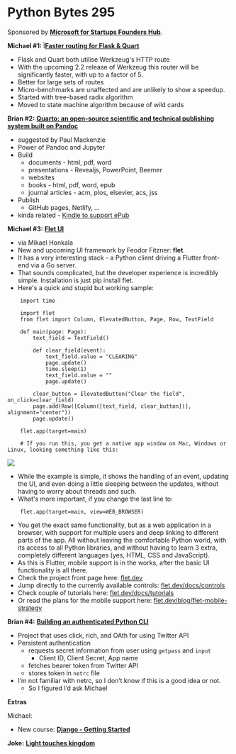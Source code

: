 # Python Bytes 295

Sponsored by [**Microsoft for Startups Founders Hub**](http://pythonbytes.fm/foundershub2022).

**Michael #1:** Ï[**Faster routing for Flask & Quart**](https://pgjones.dev/blog/faster-routing-2022/)

- Flask and Quart both utilise Werkzeug's HTTP route
- With the upcoming 2.2 release of Werkzeug this router will be significantly faster, with up to a factor of 5.
- Better for large sets of routes
- Micro-benchmarks are unaffected and are unlikely to show a speedup.
- Started with tree-based radix algorithm
- Moved to state machine algorithm because of wild cards

**Brian #2:** [**Quarto: an open-source scientific and technical publishing system built on Pandoc**](https://quarto.org/)

- suggested by Paul Mackenzie
- Power of Pandoc and Jupyter
- Build
    - documents - html, pdf, word
    - presentations - Revealjs, PowerPoint, Beemer
    - websites 
    - books - html, pdf, word, epub
    - journal articles - acm, plos, elsevier, acs, jss
- Publish
    - GitHub pages, Netlify, …
-  kinda related - [Kindle to support ePub](https://ebookfriendly.com/epub-kindle-things-to-know/)

**Michael #3:** [**Fl**](https://flet.dev)[**e**](https://flet.dev)[**t UI**](https://flet.dev)

- via Mikael Honkala
- New and upcoming UI framework by Feodor Fitzner: **flet**.
- It has a very interesting stack - a Python client driving a Flutter front-end via a Go server.
- That sounds complicated, but the developer experience is incredibly simple. Installation is just pip install flet.
- Here's a quick and stupid but working sample:
  
```
    import time
    
    import flet
    from flet import Column, ElevatedButton, Page, Row, TextField
    
    def main(page: Page):
        text_field = TextField()
    
        def clear_field(event):
            text_field.value = "CLEARING"
            page.update()
            time.sleep(1)
            text_field.value = ""
            page.update()
        
        clear_button = ElevatedButton("Clear the field", on_click=clear_field)
        page.add(Row([Column([text_field, clear_button])], alignment="center"))
        page.update()
    
    flet.app(target=main)
    
    # If you run this, you get a native app window on Mac, Windows or Linux, looking something like this:
```


![](https://paper-attachments.dropbox.com/s_C04B586155456E4F9A6DBBC0E3C98BB673F4D79145882E8AD80B47B15A25DBCA_1659560371560_flet-example.jpg)


- While the example is simple, it shows the handling of an event, updating the UI, and even doing a little sleeping between the updates, without having to worry about threads and such.
- What's more important, if you change the last line to:
  
```
    flet.app(target=main, view=WEB_BROWSER)
```

- You get the exact same functionality, but as a web application in a browser, with support for multiple users and deep linking to different parts of the app. All without leaving the comfortable Python world, with its access to all Python libraries, and without having to learn 3 extra, completely different languages (yes, HTML, CSS and JavaScript).
- As this is Flutter, mobile support is in the works, after the basic UI functionality is all there.
- Check the project front page here: [flet.dev](https://flet.dev)
- Jump directly to the currently available controls: [flet.dev/docs/controls](https://flet.dev/docs/controls)
- Check couple of tutorials here: [flet.dev/docs/tutorials](https://flet.dev/docs/tutorials)
- Or read the plans for the mobile support here: [flet.dev/blog/flet-mobile-strategy](https://flet.dev/blog/flet-mobile-strategy)

**Brian #4:** [**Building an authenticated Python CLI**](https://www.notia.ai/articles/building-an-authenticated-python-cli)

- Project that uses click, rich, and  OAth for using Twitter API
- Persistent authentication
    - requests secret information from user using `getpass` and `input`
        - Client ID, Client Secret, App name
    - fetches bearer token from Twitter API
    - stores token in `netrc` file
- I’m not familiar with netrc, so I don’t know if this is a good idea or not. 
    - So I figured I’d ask Michael

**Extras** 

Michael:

- New course: [**Django - Getting Started**](https://training.talkpython.fm/courses/getting-started-with-django)

**Joke:** [**Light touches kingdom**](https://twitter.com/pr0grammerhum0r/status/1543972967205556225?s=12&t=9gGvVIDpqOfv22I40TQUzw)
